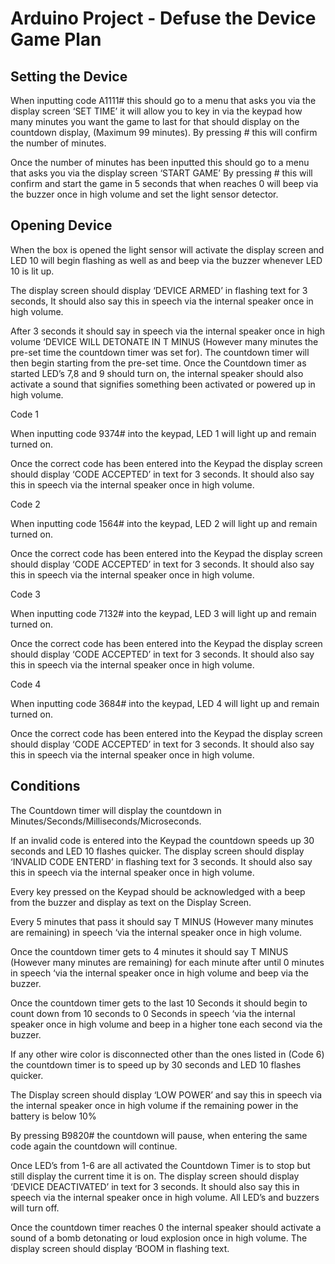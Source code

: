 # Arduino Project - Defuse the Device Game Plan

## Setting the Device
When inputting code A1111# this should go to a menu that asks you via the display screen ‘SET TIME’ it will allow you to key in via the keypad how many minutes you want the game to last for that should display on the countdown display, (Maximum 99 minutes).
By pressing # this will confirm the number of minutes.

Once the number of minutes has been inputted this should go to a menu that asks you via the display screen ‘START GAME’
By pressing # this will confirm and start the game in 5 seconds that when reaches 0 will beep via the buzzer once in high volume and set the light sensor detector.

## Opening Device
When the box is opened the light sensor will activate the display screen and LED 10 will begin flashing as well as and beep via the buzzer whenever LED 10 is lit up.

The display screen should display ‘DEVICE ARMED’ in flashing text for 3 seconds, It should also say this in speech via the internal speaker once in high volume.

After 3 seconds it should say in speech via the internal speaker once in high volume ‘DEVICE WILL DETONATE IN T MINUS (However many minutes the pre-set time the countdown timer was set for). The countdown timer will then begin starting from the pre-set time.
Once the Countdown timer as started LED’s 7,8 and 9 should turn on, the internal speaker should also activate a sound that signifies something been activated or powered up in high volume.

Code 1

When inputting code 9374# into the keypad, LED 1 will light up and remain turned on.

Once the correct code has been entered into the Keypad the display screen should display ‘CODE ACCEPTED’ in text for 3 seconds. It should also say this in speech via the internal speaker once in high volume.

Code 2

When inputting code 1564# into the keypad, LED 2 will light up and remain turned on.

Once the correct code has been entered into the Keypad the display screen should display ‘CODE ACCEPTED’ in text for 3 seconds. It should also say this in speech via the internal speaker once in high volume.

Code 3

When inputting code 7132# into the keypad, LED 3 will light up and remain turned on.

Once the correct code has been entered into the Keypad the display screen should display ‘CODE ACCEPTED’ in text for 3 seconds. It should also say this in speech via the internal speaker once in high volume.

Code 4

When inputting code 3684# into the keypad, LED 4 will light up and remain turned on.

Once the correct code has been entered into the Keypad the display screen should display ‘CODE ACCEPTED’ in text for 3 seconds. It should also say this in speech via the internal speaker once in high volume.

## Conditions
The Countdown timer will display the countdown in Minutes/Seconds/Milliseconds/Microseconds.

If an invalid code is entered into the Keypad the countdown speeds up 30 seconds and LED 10 flashes quicker. The display screen should display ‘INVALID CODE ENTERD’ in flashing text for 3 seconds. It should also say this in speech via the internal speaker once in high volume.

Every key pressed on the Keypad should be acknowledged with a beep from the buzzer and display as text on the Display Screen.

Every 5 minutes that pass it should say T MINUS (However many minutes are remaining) in speech ‘via the internal speaker once in high volume.

Once the countdown timer gets to 4 minutes it should say T MINUS (However many minutes are remaining) for each minute after until 0 minutes in speech ‘via the internal speaker once in high volume and beep via the buzzer.

Once the countdown timer gets to the last 10 Seconds it should begin to count down from 10 seconds to 0 Seconds in speech ‘via the internal speaker once in high volume and beep in a higher tone each second via the buzzer.

If any other wire color is disconnected other than the ones listed in (Code 6) the countdown timer is to speed up by 30 seconds and LED 10 flashes quicker.

The Display screen should display ‘LOW POWER’ and say this in speech via the internal speaker once in high volume if the remaining power in the battery is below 10%

By pressing B9820# the countdown will pause, when entering the same code again the countdown will continue.

Once LED’s from 1-6 are all activated the Countdown Timer is to stop but still display the current time it is on. The display screen should display ‘DEVICE DEACTIVATED’ in text for 3 seconds. It should also say this in speech via the internal speaker once in high volume. All LED’s and buzzers will turn off.

Once the countdown timer reaches 0 the internal speaker should activate a sound of a bomb detonating or loud explosion once in high volume. The display screen should display ‘BOOM in flashing text.
